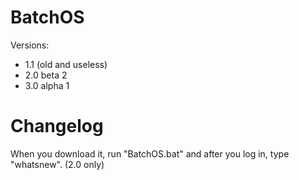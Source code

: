 # BatchOS
Versions:

- 1.1 (old and useless)
- 2.0 beta 2
- 3.0 alpha 1

# Changelog
When you download it, run "BatchOS.bat" and after you log in, type "whatsnew". (2.0 only)
